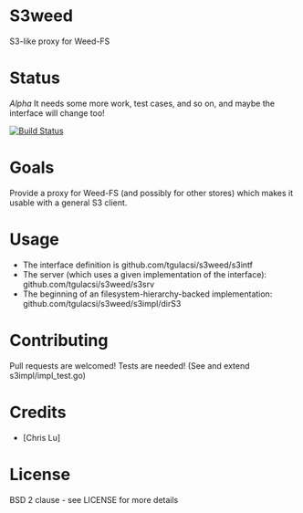 # S3weed
S3-like proxy for Weed-FS

# Status

*Alpha*
It needs some more work, test cases, and so on, and maybe the interface will change too!

[![Build Status](https://secure.travis-ci.org/tgulacsi/s3weed.png)](http://travis-ci.org/tgulacsi/s3weed)

# Goals

Provide a proxy for Weed-FS (and possibly for other stores) which makes
it usable with a general S3 client.

# Usage

  * The interface definition is github.com/tgulacsi/s3weed/s3intf
  * The server (which uses a given implementation of the interface): github.com/tgulacsi/s3weed/s3srv
  * The beginning of an filesystem-hierarchy-backed implementation: github.com/tgulacsi/s3weed/s3impl/dirS3

# Contributing

Pull requests are welcomed!
Tests are needed! (See and extend s3impl/impl_test.go)

# Credits
  * [Chris Lu]

# License

BSD 2 clause - see LICENSE for more details

